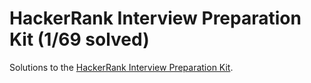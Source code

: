 # HackerRank Interview Preparation Kit (1/69 solved)
Solutions to the [HackerRank Interview Preparation Kit](https://www.hackerrank.com/interview/interview-preparation-kit).
